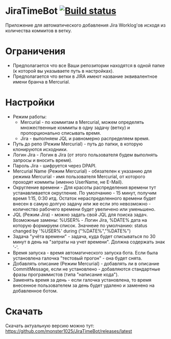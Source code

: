 # JiraTimeBot [![Build status](https://ci.appveyor.com/api/projects/status/anmhfvuj4oq84j1f?svg=true)](https://ci.appveyor.com/project/Monster1025/JiraTimeBot)
Приложение для автоматического добавления Jira Worklog'ов исходя из количества коммитов в ветку.

# Ограничения
 - Предполагается что все Ваши репозитории находятся в одной папке (к которой вы указываете путь в настройках).
 - Предполагается что ветки в JIRA имеют название эквивалентное имени бранча в Mercurial.

# Настройки
 - Режим работы:
   - Mercurial - по коммитам в Mercurial, можем определять множественные коммиты в одну задачу (ветку) и пропорционально списывать время.
   - Jira - выполняем JQL и равномерно распределяем время.
 - Путь до репо (Режим Mercurial) - путь до папки, в которую клонируются исходники.
 - Логин Jira - Логин в Jira (от этого пользователя будем выполнять запросы и вносить время).
 - Пароль Jira - шифруется через DPAPI.
 - Mercurial Name (Режим Mercurial) - обязателен к указанию для режима Mercurial - имя пользователя Mercurial, от которого проходят коммиты (именно UserName, не E-Mail).
 - Округление времени - Для красоты распределения времени тут устанавливается округление. По умолчанию - 15 минут, получим время 1:15, 0:30 итд. Остаток нераспределенного времени будет внесен в самую долгую задачу или же если это невозможно - количество рабочего времени будет увеличено или уменьшено.
 - JQL (Режим Jira) - можно задать свой JQL для поиска задач. Возможные замены: %USER% - Логин Jira, %DATE% дата на которую формируем список. Значнеие по умолчанию: status changed by '%USER%' during ("%DATE%","%DATE%")
 - Задача "учёта времени" - задача, куда будет списываться по 30 минут в день на "затраты на учет времени". Должна содержать знак '-'.
 - Время запуска - время автоматического запуска бота. Если была установлена галочка "тестовый прогон" - она будет снята.
 - Добавлять описание (Режим Mercurial) - добавлять ли в описание CommitMessage, если не установлено - добавляются стандартные фразы программистов (типа "написание кода").
 - Заменять время за день - если галочка установлена, то время внесенное пользователем за день будет удалено и заменено на добавленное ботом.

# Скачать
Скачать актуальную версию можно тут: https://github.com/monster1025/JiraTimeBot/releases/latest
